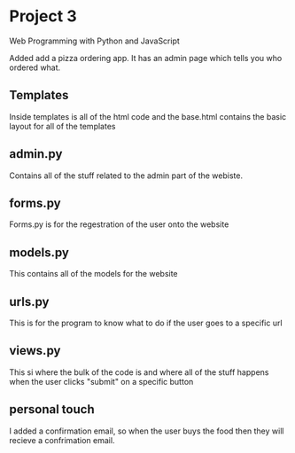 # Project 3

Web Programming with Python and JavaScript

Added add a pizza ordering app. It has an admin page which tells you who ordered what. 


Templates
---------
Inside templates is all of the html code and the base.html contains the basic layout for all of the templates

admin.py
--------
Contains all of the stuff related to the admin part of the webiste.

forms.py
--------
Forms.py is for the regestration of the user onto the website

models.py
---------
This contains all of the models for the website

urls.py
-------
This is for the program to know what to do if the user goes to a specific url

views.py
---------
This si where the bulk of the code is and where all of the stuff happens when the user clicks "submit" on a specific button

personal touch
--------------
I added a confirmation email, so when the user buys the food then they will recieve a confrimation email.
